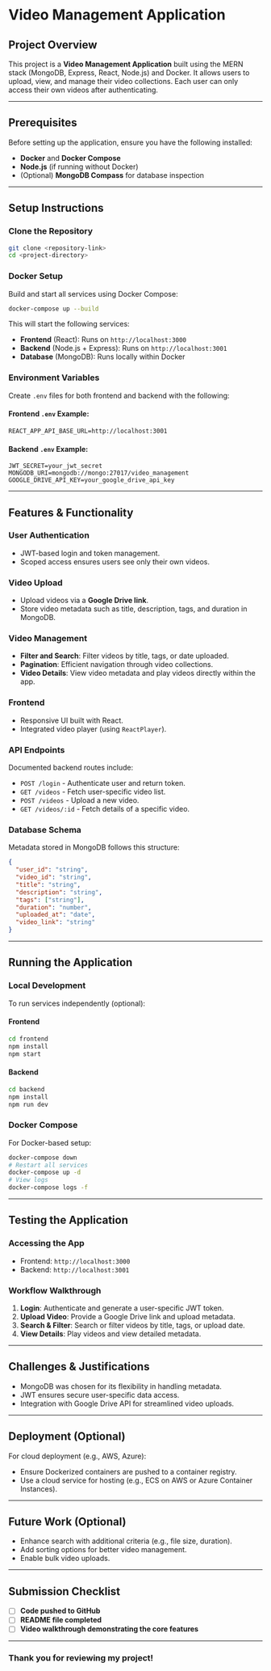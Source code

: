 # Video Management Application

## Project Overview
This project is a **Video Management Application** built using the MERN stack (MongoDB, Express, React, Node.js) and Docker. It allows users to upload, view, and manage their video collections. Each user can only access their own videos after authenticating.

---

## Prerequisites
Before setting up the application, ensure you have the following installed:

- **Docker** and **Docker Compose**
- **Node.js** (if running without Docker)
- (Optional) **MongoDB Compass** for database inspection

---

## Setup Instructions

### Clone the Repository
```bash
git clone <repository-link>
cd <project-directory>
```

### Docker Setup
Build and start all services using Docker Compose:
```bash
docker-compose up --build
```
This will start the following services:
- **Frontend** (React): Runs on `http://localhost:3000`
- **Backend** (Node.js + Express): Runs on `http://localhost:3001`
- **Database** (MongoDB): Runs locally within Docker

### Environment Variables
Create `.env` files for both frontend and backend with the following:

#### Frontend `.env` Example:
```
REACT_APP_API_BASE_URL=http://localhost:3001
```

#### Backend `.env` Example:
```
JWT_SECRET=your_jwt_secret
MONGODB_URI=mongodb://mongo:27017/video_management
GOOGLE_DRIVE_API_KEY=your_google_drive_api_key
```

---

## Features & Functionality

### User Authentication
- JWT-based login and token management.
- Scoped access ensures users see only their own videos.

### Video Upload
- Upload videos via a **Google Drive link**.
- Store video metadata such as title, description, tags, and duration in MongoDB.

### Video Management
- **Filter and Search**: Filter videos by title, tags, or date uploaded.
- **Pagination**: Efficient navigation through video collections.
- **Video Details**: View video metadata and play videos directly within the app.

### Frontend
- Responsive UI built with React.
- Integrated video player (using `ReactPlayer`).

### API Endpoints
Documented backend routes include:
- `POST /login` - Authenticate user and return token.
- `GET /videos` - Fetch user-specific video list.
- `POST /videos` - Upload a new video.
- `GET /videos/:id` - Fetch details of a specific video.

### Database Schema
Metadata stored in MongoDB follows this structure:
```json
{
  "user_id": "string",
  "video_id": "string",
  "title": "string",
  "description": "string",
  "tags": ["string"],
  "duration": "number",
  "uploaded_at": "date",
  "video_link": "string"
}
```

---

## Running the Application

### Local Development
To run services independently (optional):

#### Frontend
```bash
cd frontend
npm install
npm start
```

#### Backend
```bash
cd backend
npm install
npm run dev
```

### Docker Compose
For Docker-based setup:
```bash
docker-compose down
# Restart all services
docker-compose up -d
# View logs
docker-compose logs -f
```

---

## Testing the Application

### Accessing the App
- Frontend: `http://localhost:3000`
- Backend: `http://localhost:3001`

### Workflow Walkthrough
1. **Login**: Authenticate and generate a user-specific JWT token.
2. **Upload Video**: Provide a Google Drive link and upload metadata.
3. **Search & Filter**: Search or filter videos by title, tags, or upload date.
4. **View Details**: Play videos and view detailed metadata.

---

## Challenges & Justifications
- MongoDB was chosen for its flexibility in handling metadata.
- JWT ensures secure user-specific data access.
- Integration with Google Drive API for streamlined video uploads.

---

## Deployment (Optional)
For cloud deployment (e.g., AWS, Azure):
- Ensure Dockerized containers are pushed to a container registry.
- Use a cloud service for hosting (e.g., ECS on AWS or Azure Container Instances).

---

## Future Work (Optional)
- Enhance search with additional criteria (e.g., file size, duration).
- Add sorting options for better video management.
- Enable bulk video uploads.

---

## Submission Checklist
- [ ] **Code pushed to GitHub**  
- [ ] **README file completed**
- [ ] **Video walkthrough demonstrating the core features**

---

### Thank you for reviewing my project!
